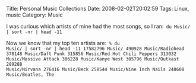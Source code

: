 Title: Personal Music Collections
Date: 2008-02-02T20:02:59
Tags: Linux, music
Category: Music

I was curious which artists of mine had the most songs, so I ran:<code lang="bash">
du Music/ | sort -nr | head -11</code>

Now we know that my top ten artists are:<code lang="bash">
% du Music/ | sort -nr | head -11
17582796        Music/
490928  Music/Radiohead
378148  Music/Daft Punk
315856  Music/Red Hot Chili Peppers
313032  Music/Massive Attack
306228  Music/Kanye West
305796  Music/Outkast
289288  Music/Nirvana
276416  Music/Beck
258544  Music/Nine Inch Nails
248608  Music/Beatles, The
</code>
